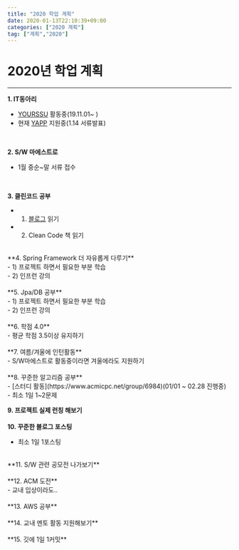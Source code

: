 ```yaml
---
title: "2020 학업 계획"
date: 2020-01-13T22:10:39+09:00
categories: ["2020 계획"]
tag: ["계획","2020"]
---
```


# **2020년 학업 계획**
---


**1. IT동아리**<br>
- [YOURSSU](https://yourssu.com/) 활동중(19.11.01~ )<br>
- 현재 [YAPP](http://yapp.co.kr/) 지원중(1.14 서류발표)<br>
<br>

**2. S/W 마에스트로**<br>
- 1월 중순~말 서류 접수<br>
<br>

**3. 클린코드 공부**<br>
- 1) [블로그](https://github.com/Yooii-Studios/Clean-Code) 읽기<br>
- 2) Clean Code 책 읽기<br>
<br>
**4. Spring Framework 더 자유롭게 다루기**<br>
- 1) 프로젝트 하면서 필요한 부분 학습<br>
- 2) 인프런 강의<br>
<br>
**5. Jpa/DB 공부**<br>
- 1) 프로젝트 하면서 필요한 부분 학습<br>
- 2) 인프런 강의<br>
<br>
**6. 학점 4.0**<br>
- 평균 학점 3.5이상 유지하기<br>
<br>
**7. 여름/겨울에 인턴활동**<br>
- S/W마에스트로 활동중이라면 겨울에라도 지원하기<br>
<br>
**8. 꾸준한 알고리즘 공부**<br>
- [스터디 활동](https://www.acmicpc.net/group/6984)(01/01 ~ 02.28 진행중)<br>
- 최소 1일 1~2문제<br>

**9. 프로젝트 실제 런칭 해보기**<br>
<br>
**10. 꾸준한 블로그 포스팅**<br>
- 최소 1일 1포스팅<br>
<br>
**11. S/W 관련 공모전 나가보기**<br>
<br>
**12. ACM 도전**<br>
- 교내 입상이라도..<br>
<br>
**13. AWS 공부**<br>
<br>
**14. 교내 멘토 활동 지원해보기**<br>
<br>
**15. 깃에 1일 1커밋**<br>
<br>

